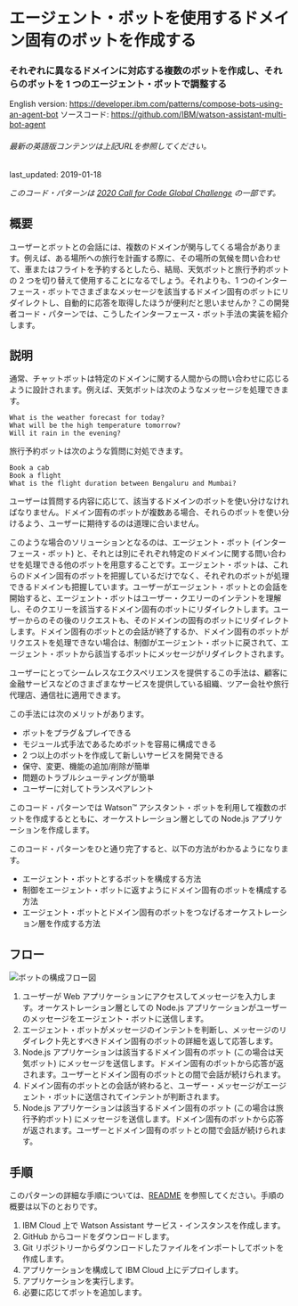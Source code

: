 # エージェント・ボットを使用するドメイン固有のボットを作成する

### それぞれに異なるドメインに対応する複数のボットを作成し、それらのボットを 1 つのエージェント・ボットで調整する

English version: https://developer.ibm.com/patterns/compose-bots-using-an-agent-bot
  ソースコード: https://github.com/IBM/watson-assistant-multi-bot-agent

###### 最新の英語版コンテンツは上記URLを参照してください。
last_updated: 2019-01-18

 
_このコード・パターンは [2020 Call for Code Global Challenge](https://developer.ibm.com/jp/callforcode/) の一部です。_

## 概要

ユーザーとボットとの会話には、複数のドメインが関与してくる場合があります。例えば、ある場所への旅行を計画する際に、その場所の気候を問い合わせて、車またはフライトを予約するとしたら、結局、天気ボットと旅行予約ボットの 2 つを切り替えて使用することになるでしょう。それよりも、1 つのインターフェース・ボットでさまざまなメッセージを該当するドメイン固有のボットにリダイレクトし、自動的に応答を取得したほうが便利だと思いませんか？この開発者コード・パターンでは、こうしたインターフェース・ボット手法の実装を紹介します。

## 説明

通常、チャットボットは特定のドメインに関する人間からの問い合わせに応じるように設計されます。例えば、天気ボットは次のようなメッセージを処理できます。

```
What is the weather forecast for today?
What will be the high temperature tomorrow?
Will it rain in the evening?
```

旅行予約ボットは次のような質問に対処できます。

```
Book a cab
Book a flight
What is the flight duration between Bengaluru and Mumbai?
```

ユーザーは質問する内容に応じて、該当するドメインのボットを使い分けなければなりません。ドメイン固有のボットが複数ある場合、それらのボットを使い分けるよう、ユーザーに期待するのは道理に合いません。

このような場合のソリューションとなるのは、エージェント・ボット (インターフェース・ボット) と、それとは別にそれぞれ特定のドメインに関する問い合わせを処理できる他のボットを用意することです。エージェント・ボットは、これらのドメイン固有のボットを把握しているだけでなく、それぞれのボットが処理できるドメインも把握しています。ユーザーがエージェント・ボットとの会話を開始すると、エージェント・ボットはユーザー・クエリーのインテントを理解し、そのクエリーを該当するドメイン固有のボットにリダイレクトします。ユーザーからのその後のリクエストも、そのドメインの固有のボットにリダイレクトします。ドメイン固有のボットとの会話が終了するか、ドメイン固有のボットがリクエストを処理できない場合は、制御がエージェント・ボットに戻されて、エージェント・ボットから該当するボットにメッセージがリダイレクトされます。

ユーザーにとってシームレスなエクスペリエンスを提供するこの手法は、顧客に金融サービスなどのさまざまなサービスを提供している組織、ツアー会社や旅行代理店、通信社に適用できます。

この手法には次のメリットがあります。

* ボットをプラグ＆プレイできる
* モジュール式手法であるためボットを容易に構成できる
* 2 つ以上のボットを作成して新しいサービスを開発できる
* 保守、変更、機能の追加/削除が簡単
* 問題のトラブルシューティングが簡単
* ユーザーに対してトランスペアレント

このコード・パターンでは Watson&trade; アシスタント・ボットを利用して複数のボットを作成するとともに、オーケストレーション層としての Node.js アプリケーションを作成します。

このコード・パターンをひと通り完了すると、以下の方法がわかるようになります。

* エージェント・ボットとするボットを構成する方法
* 制御をエージェント・ボットに返すようにドメイン固有のボットを構成する方法
* エージェント・ボットとドメイン固有のボットをつなげるオーケストレーション層を作成する方法

## フロー

![ボットの構成フロー図](../../images/arch.png)

1. ユーザーが Web アプリケーションにアクセスしてメッセージを入力します。オーケストレーション層としての Node.js アプリケーションがユーザーのメッセージをエージェント・ボットに送信します。
1. エージェント・ボットがメッセージのインテントを判断し、メッセージのリダイレクト先とすべきドメイン固有のボットの詳細を返して応答します。
1. Node.js アプリケーションは該当するドメイン固有のボット (この場合は天気ボット) にメッセージを送信します。ドメイン固有のボットから応答が返されます。ユーザーとドメイン固有のボットとの間で会話が続けられます。
1. ドメイン固有のボットとの会話が終わると、ユーザー・メッセージがエージェント・ボットに送信されてインテントが判断されます。
1. Node.js アプリケーションは該当するドメイン固有のボット (この場合は旅行予約ボット) にメッセージを送信します。ドメイン固有のボットから応答が返されます。ユーザーとドメイン固有のボットとの間で会話が続けられます。

## 手順

このパターンの詳細な手順については、[README](https://github.com/IBM/watson-assistant-multi-bot-agent/blob/master/README.md) を参照してください。手順の概要は以下のとおりです。

1. IBM Cloud 上で Watson Assistant サービス・インスタンスを作成します。
1. GitHub からコードをダウンロードします。
1. Git リポジトリーからダウンロードしたファイルをインポートしてボットを作成します。
1. アプリケーションを構成して IBM Cloud 上にデプロイします。
1. アプリケーションを実行します。
1. 必要に応じてボットを追加します。
